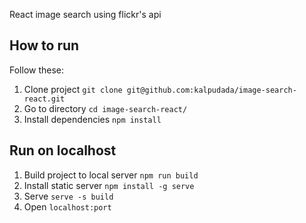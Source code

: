 React image search using flickr's api

## How to run

Follow these:<br>
1. Clone project `git clone git@github.com:kalpudada/image-search-react.git`<br>
2. Go to directory `cd image-search-react/`<br>
3. Install dependencies `npm install`<br>

## Run on localhost

1. Build project to local server `npm run build`<br>
2. Install static server `npm install -g serve`<br>
3. Serve `serve -s build`<br>
4. Open `localhost:port`